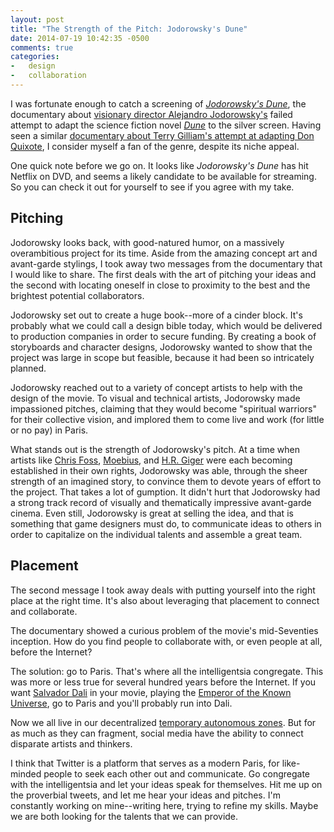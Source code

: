 ```yaml
---
layout: post
title: "The Strength of the Pitch: Jodorowsky's Dune"
date: 2014-07-19 10:42:35 -0500
comments: true
categories:
-   design
-   collaboration
---
```


I was fortunate enough to catch a screening of *[Jodorowsky's Dune](http://jodorowskysdune.com/)*, the documentary about [visionary director Alejandro Jodorowsky's](http://en.wikipedia.org/wiki/Alejandro_Jodorowsky) failed attempt to adapt the science fiction novel *[Dune](http://en.wikipedia.org/wiki/Dune_(novel))* to the silver screen.  Having seen a similar [documentary about Terry Gilliam's attempt at adapting Don Quixote](http://www.imdb.com/title/tt0308514/), I consider myself a fan of the genre, despite its niche appeal.

One quick note before we go on.  It looks like *Jodorowsky's Dune* has hit Netflix on DVD, and seems a likely candidate to be available for streaming.  So you can check it out for yourself to see if you agree with my take.

<!--more-->

## Pitching

Jodorowsky looks back, with good-natured humor, on a massively overambitious project for its time.  Aside from the amazing concept art and avant-garde stylings, I took away two messages from the documentary that I would like to share.  The first deals with the art of pitching your ideas and the second with locating oneself in close to proximity to the best and the brightest potential collaborators.

Jodorowsky set out to create a huge book--more of a cinder block.  It's probably what we could call a design bible today, which would be delivered to production companies in order to secure funding.  By creating a book of storyboards and character designs, Jodorowsky wanted to show that the project was large in scope but feasible, because it had been so intricately planned.

Jodorowsky reached out to a variety of concept artists to help with the design of the movie.  To visual and technical artists, Jodorowsky made impassioned pitches, claiming that they would become "spiritual warriors" for their collective vision, and implored them to come live and work (for little or no pay) in Paris.

What stands out is the strength of Jodorowsky's pitch.  At a time when artists like [Chris Foss](http://www.chrisfossart.com/), [Moebius](http://en.wikipedia.org/wiki/Jean_Giraud), and [H.R. Giger](http://www.hrgiger.com/) were each becoming established in their own rights, Jodorowsky was able, through the sheer strength of an imagined story, to convince them to devote years of effort to the project.  That takes a lot of gumption.  It didn't hurt that Jodorowsky had a strong track record of visually and thematically impressive avant-garde cinema.  Even still, Jodorowsky is great at selling the idea, and that is something that game designers must do, to communicate ideas to others in order to capitalize on the individual talents and assemble a great team.

## Placement

The second message I took away deals with putting yourself into the right place at the right time.  It's also about leveraging that placement to connect and collaborate.

The documentary showed a curious problem of the movie's mid-Seventies inception.  How do you find people to collaborate with, or even people at all, before the Internet?

The solution: go to Paris.  That's where all the intelligentsia congregate.  This was more or less true for several hundred years before the Internet.  If you want [Salvador Dali](http://en.wikipedia.org/wiki/Salvador_Dal%25C3%25AD) in your movie, playing the [Emperor of the Known Universe](http://dune.wikia.com/wiki/Padishah_Emperor), go to Paris and you'll probably run into Dali.

Now we all live in our decentralized [temporary autonomous zones](http://en.wikipedia.org/wiki/Temporary_Autonomous_Zone).  But for as much as they can fragment, social media have the ability to connect disparate artists and thinkers.

I think that Twitter is a platform that serves as a modern Paris, for like-minded people to seek each other out and communicate.  Go congregate with the intelligentsia and let your ideas speak for themselves.  Hit me up on the proverbial tweets, and let me hear your ideas and pitches.  I'm constantly working on mine--writing here, trying to refine my skills.  Maybe we are both looking for the talents that we can provide.
